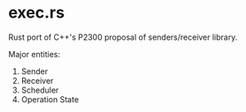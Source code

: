 # exec.rs

Rust port of C++'s P2300 proposal of senders/receiver library.

Major entities:

1. Sender
2. Receiver
3. Scheduler
4. Operation State
